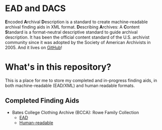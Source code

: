 # EAD and DACS 

**E**ncoded **A**rchival **D**escription is a standard to create machine-readable archival finding aids in XML format.
**D**escribing **A**rchives: A **C**ontent **S**tandard is a format-neutral descriptive standard to guide archival description. It has been the official content standard of the U.S. archivist community since it was adopted by the Society of American Archivists in 2005. And it lives on [GitHub](https://saa-ts-dacs.github.io/dacs/)!

# What's in this repository?

This is a place for me to store my completed and in-progress finding aids, in both machine-readable (EAD/XML) and human readable formats. 

## Completed Finding Aids
  - Bates College Clothing Archive (BCCA): Rowe Family Collection
    - [EAD](Complete/Rowe_EAD.xml)
    - [Human-readable](Complete/Rowe_DACS.html)
